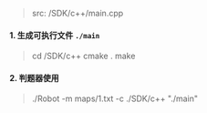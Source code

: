
>src: /SDK/c++/main.cpp

#### 1. 生成可执行文件 `./main`
>cd /SDK/c++
>cmake .
>make

#### 2. 判题器使用
> ./Robot -m maps/1.txt -c ./SDK/c++ "./main"